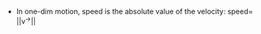 * In one-dim motion, speed is the absolute value of the velocity: speed= $||\operatorname{v}^{→}||$ 
